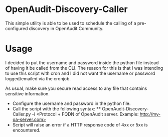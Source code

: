 # OpenAudit-Discovery-Caller
This simple utility is able to be used to schedule the calling of a pre-configured discovery in OpenAudit Community.

# Usage
I decided to put the username and password inside the python file instead of having it be called from the CLI. The reason for this is that I was intending to use this script with cron and I did not want the username or password logged/emailed via the cronjob. 

As usual, make sure you secure read access to any file that contains sensitive information.

* Configure the username and password in the python file.
* Call the script with the following syntax:
** OpenAudit-Discovery-Caller.py -i <ID of discovery> <Protocol + FQDN of OpenAudit server. Example: http://my-oa-server.com>
* Script will raise an error if a HTTP response code of 4xx or 5xx is encountered.
